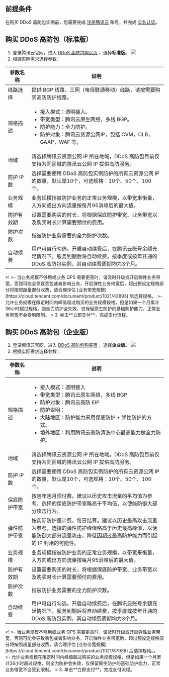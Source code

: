 ## 前提条件
在购买 DDoS 高防包实例前，您需要完成 [注册腾讯云](https://cloud.tencent.com/document/product/378/17985) 账号，并完成 [实名认证](https://cloud.tencent.com/document/product/378/3629)。

## 购买 DDoS 高防包（标准版）
1. 登录腾讯云官网，进入 [DDoS 高防包购买页](https://buy.cloud.tencent.com/antiddos#/native) ，选择**标准版**。
![](https://qcloudimg.tencent-cloud.cn/raw/8798c7a4ffdc444962a21ea2dd064cdc.png)
2. 根据实际需求选择参数：
<table>
<thead>
<tr>
<th width="15%">参数名称</th>
<th>说明</th>
</tr>
</thead>
<tbody><tr>
<td>线路选择</td>
<td>提供 BGP 线路，三网（电信联通移动）线路，请按需要购买高防防护线路。</td>
</tr>
<tr>
<td>规格描述</td>
<td><ul><li>接入模式：透明接入。</li><li>带宽类型：腾讯云原生网络，多线 BGP。</li><li>防护能力：全力防护。</li><li>防护对象：腾讯云资源公网IP，包括 CVM，CLB，GAAP，WAF 等。</li></ul></td>
</tr>
<tr>
<td>地域</td>
<td>请选择腾讯云资源公网 IP 所在地域，DDoS  高防包目前仅支持为同区域的腾讯云公网 IP  提供高防服务。</td>
</tr>
<tr>
<td>防护 IP 数</td>
<td>选择需要使用 DDoS 高防包实例防护的所有云资源公网 IP 的数量，默认是10个，可选规格：10个、50个、100个。</td>
</tr>
<tr>
<td>业务规模</td>
<td>业务规模指被防护业务的正常业务规模，以带宽来衡量，入方向或出方向流量按每月95消峰后的最大值。</td>
</tr>
<tr>
<td>防护有效期</td>
<td>设置需要购买的时长，将根据保底防护带宽、业务带宽以及购买时长计算需要预付的费用。</td>
</tr>
<tr>
<td>防护次数</td>
<td>指被防护业务需要的全力防护次数。</td>
</tr>
<tr>
<td>自动续费</td>
<td>用户可自行勾选。开启自动续费后，在腾讯云账号余额充足情况下，服务到期后将自动续费，按季度或按年开通的 DDoS 高防包实例，其自动续费周期均为3个月。</td>
</tr>
</tbody></table>
>!
>- 当业务规模不够用或业务 QPS 需要更高时，请及时升级或开启弹性业务带宽，否则可能会导致丢包或者影响业务，开启弹性业务带宽后，超出预设定规格部分将按照超量部分收费，请合理评估 [业务带宽规模](https://cloud.tencent.com/document/product/1021/43893) 后选择规格。
>- 允许业务规模在限定时间内峰值超过购买的业务规模规格，但是如果一个月累计36小时超过规格，则全力防护会失效，仅保留原生防护的基础防护能力，正常业务带宽不会受到限制。
>
3. 单击**立即支付**，完成支付流程。

## 购买 DDoS 高防包（企业版）
1. 登录腾讯云官网，进入 [DDoS 高防包购买页](https://buy.cloud.tencent.com/antiddos#/native) ，选择**企业版**。
![](https://qcloudimg.tencent-cloud.cn/raw/4159d86e80cb1ffafe7cc7eff9665904.png)
2. 根据实际需求选择参数：
<table>
<thead>
<tr>
<th width="15%">参数名称</th>
<th>说明</th>
</tr>
</thead>
<tbody><tr>
<td>规格描述</td>
<td><ul><li>接入模式：透明接入</li><li>带宽类型：腾讯云原生网络，多线 BGP</li><li>防护对象：腾讯云高防 EIP</li><li>防护说明：</li><li>大陆地区：防护能力采用保底防护 + 弹性防护的方式。</li><li>境外地区：利用腾讯云高防清洗中心最高能力做全力防护。</li></ul></td>
</tr>
<tr>
<td>地域</td>
<td>请选择腾讯云资源公网 IP 所在地域，DDoS 高防包目前仅支持为同区域的腾讯云公网 IP 提供高防服务。</td>
</tr>
<tr>
<td>防护 IP 数</td>
<td>选择需要使用 DDoS 高防包实例防护的所有云资源公网 IP 的数量，默认是10个，可选规格：10个、50个、100个。</td>
</tr>
<tr>
<td>保底防护带宽</td>
<td>按包年包月预付费。建议以历史攻击流量的平均值为参考，选择的保底防护带宽略高于平均值，以便能防御大部分攻击行为。</td>
</tr>
<tr>
<td>弹性防护带宽</td>
<td>按实际防护量计费，每日结算。建议以历史最高攻击流量为参考，选择的弹性防护峰值略高于历史最高峰值，以便能防御大部分流量攻击，降低因超过最高防护能力而引起的 IP 封堵的可能性。</td>
</tr>
<tr>
<td>业务规模</td>
<td>业务规模指被防护业务的正常业务规模，以带宽来衡量，入方向或出方向流量按每月95消峰后的最大值。</td>
</tr>
<tr>
<td>防护有效期</td>
<td>设置需要购买的时长，将根据保底防护带宽、业务带宽以及购买时长计算需要预付的费用。</td>
</tr>
<tr>
<td>防护次数</td>
<td>指被防护业务需要的全力防护次数。</td>
</tr>
<tr>
<td>自动续费</td>
<td>用户可自行勾选。开启自动续费后，在腾讯云账号余额充足情况下，服务到期后将自动续费，按季度或按年开通的 DDoS 高防包实例，其自动续费周期均为3个月。</td>
</tr>
</tbody></table>
>!
>- 当业务规模不够用或业务 QPS 需要更高时，请及时升级或开启弹性业务带宽，否则可能会导致丢包或者影响业务，开启弹性业务带宽后，超出预设定规格部分将按照超量部分收费，请合理评估 [业务带宽规模](https://cloud.tencent.com/document/product/1021/87036) 后选择规格。。
>- 允许业务规模在限定时间内峰值超过购买的业务规模规格，但是如果一个月累计36小时超过规格，则全力防护会失效，仅保留原生防护的基础防护能力，正常业务带宽不会受到限制。
>
3. 单击**立即支付**，完成支付流程。
